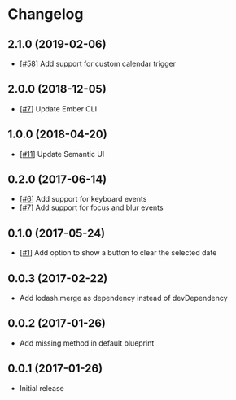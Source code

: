 # Changelog

## 2.1.0 (2019-02-06)

* [[#58](https://github.com/quantosobra/ember-semantic-ui-calendar/pull/58)] Add support for custom calendar trigger

## 2.0.0 (2018-12-05)

* [[#7](https://github.com/quantosobra/ember-semantic-ui-calendar/pull/17)] Update Ember CLI

## 1.0.0 (2018-04-20)

* [[#11](https://github.com/quantosobra/ember-semantic-ui-calendar/pull/11)] Update Semantic UI

## 0.2.0 (2017-06-14)

* [[#6](https://github.com/quantosobra/ember-semantic-ui-calendar/pull/6)] Add support for keyboard events
* [[#7](https://github.com/quantosobra/ember-semantic-ui-calendar/pull/7)] Add support for focus and blur events

## 0.1.0 (2017-05-24)

* [[#1](https://github.com/quantosobra/ember-semantic-ui-calendar/pull/1)] Add option to show a button to clear the selected date

## 0.0.3 (2017-02-22)

* Add lodash.merge as dependency instead of devDependency

## 0.0.2 (2017-01-26)

* Add missing method in default blueprint

## 0.0.1 (2017-01-26)

* Initial release
